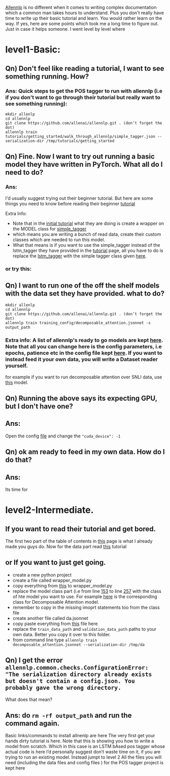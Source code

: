 [Allennlp](https://github.com/allenai/allennlp) is no different when it comes to writing complex documentation which a common man takes hours to understand. Plus you don't really have time to write up their basic tutorial and learn. You would rather learn on the way. If yes, here are some points which took me a long time to figure out. Just in case it helps someone. I went level by level where 

# level1-Basic:

## Qn) Don't feel like reading a tutorial, I want to see something running. How?

### Ans: Quick steps to get the POS tagger to run with allennlp (i.e if you don't want to go through their tutorial but really want to see something running):
```
mkdir allenlp
cd allennlp
git clone https://github.com/allenai/allennlp.git . (don’t forget the dot)
allennlp train tutorials/getting_started/walk_through_allennlp/simple_tagger.json --serialization-dir /tmp/tutorials/getting_started
```

## Qn) Fine. Now I want to try out running a basic model they have written in PyTorch. What all do I need to do?

### Ans: 

I'd usually suggest trying out their beginner tutorial. But here are some things you need to know before reading their beginner [tutorial](https://allennlp.org/tutorials)

Extra Info:
- Note that in the [initial tutorial](https://allennlp.org/tutorials) what they are doing is create a wrapper on the MODEL class for [simple_tagger](https://github.com/allenai/allennlp/blob/master/allennlp/models/simple_tagger.py)
- which means you are writing a bunch of read data, create their custom classes which are needed to run this model.
- What that means is if you want to use the simple_tagger instead of the lstm_tagger they have provided in the [tutorial](https://allennlp.org/tutorials) page, all you have to do is replace the [lstm_tagger](https://github.com/allenai/allennlp/blob/master/tutorials/tagger/basic_allennlp.py#L153) with the simple tagger class given [here](https://github.com/allenai/allennlp/blob/master/allennlp/models/simple_tagger.py#L19).

### or try this:

## Qn) I want to run one of the off the shelf models with the data set they have provided. what to do? 
```
mkdir allenlp
cd allennlp
git clone https://github.com/allenai/allennlp.git . (don’t forget the dot)
allennlp train training_config/decomposable_attention.jsonnet -s output_path
```

### Extra info: A list of allennlp's ready to go models are kept [here](https://allennlp.org/models). Note that all you can change here is the config parameters, i.e epochs, patience etc in the config file kept [here](https://github.com/allenai/allennlp/blob/master/training_config/decomposable_attention.jsonnet). If you want to instead feed it your own data, you will write a Dataset reader yourself.

for example if you want to run decomposable attention over SNLI data, use [this](https://s3-us-west-2.amazonaws.com/allennlp/models/decomposable-attention-elmo-2018.02.19.tar.gz) model.

## Qn) Running the above says its expecting GPU, but I don't have one?

## Ans: 
Open the config [file](https://github.com/allenai/allennlp/blob/master/training_config/decomposable_attention.jsonnet) and change the `"cuda_device": -1`

## Qn) ok am ready to feed in my own data. How do I do that?

## Ans: 
Its time for 
# level2-Intermediate. 

## If you want to read their tutorial and get bored.
The first two part of the table of contents in [this](https://github.com/allenai/allennlp/tree/master/tutorials) page is what I already made you guys do. Now for the data part read [this](https://github.com/allenai/allennlp/blob/master/tutorials/getting_started/predicting_paper_venues/predicting_paper_venues_pt1.md) tutorial

## or If you want to just get going.
- create a new python project
- create a file called wrapper_model.py
- copy everything from [this](https://github.com/allenai/allennlp/blob/master/tutorials/tagger/basic_allennlp.py) to wrapper_model.py
- replace the model class part (i.e from line [153](https://github.com/allenai/allennlp/blob/master/tutorials/tagger/basic_allennlp.py#L153) to line [257](https://github.com/allenai/allennlp/blob/master/tutorials/tagger/basic_allennlp.py#L227) with the class of hte model you want to use. For example [here](https://github.com/allenai/allennlp/blob/master/allennlp/models/decomposable_attention.py) is the  corresponding class for Decomposable Attention model.
- remember to copy in the missing imoprt statements too from the class file
- create another file called da.jsonnet
- copy paste everything from [this](https://github.com/allenai/allennlp/blob/master/training_config/decomposable_attention.jsonnet) file here
- replace the `train_data_path` and `validation_data_path` paths to your own data. Better you copy it over to this folder.
- from command line type
`allennlp train decomposable_attention.jsonnet --serialization-dir /tmp/da`

## Qn) I get the error `allennlp.common.checks.ConfigurationError: "The serialization directory already exists but doesn't contain a config.json. You probably gave the wrong directory.` 
What does that mean?

## Ans: do `rm -rf output_path` and run the command again.


Basic links/commands to install allnenlp are here
The very first get your hands dirty tutorial is here. Note that this is showing you how to write a model from scratch. Which in this case is an LSTM bAsed pos tagger whose actual code is here
I’d personally suggest don’t waste time on it, if you are trying to run an existing model. Instead jumpt to level 2
All the files you will need (including the data files and config files ) for the POS tagger project is kept here

